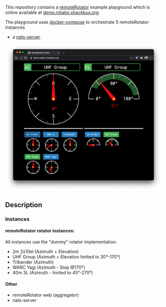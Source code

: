 This repository contains a [remoteRotator](github.com/dh1tw/remoteRotator) example playground which
is online available at [demo.rotator.shackbus.org](demo.rotator.shackbus.org).

The playground uses [docker-compose](https://docs.docker.com/compose/) to orchestrate 5 remoteRotator instances
+ a [nats-server](https://nats.io).

![screenshot rotator demo1](/images/rotator-demo1.png)

## Description

### Instances

#### remoteRotator rotator instances:
All instances use the "dummy" rotator implementation.

- 2m 2x10el (Azimuth + Elevation)
- UHF Group (Azimuth + Elevation limited to 30°-170°)
- Tribander (Azimuth)
- WARC Yagi (Azimuth - Stop @170°)
- 40m 3L (Azimuth - limited to 45°-270°)

#### Other
- remoteRotator web (aggregator)
- nats-server